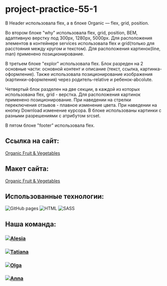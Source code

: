 # project-practice-55-1

В Header использовала flex, а в блоке Organic — flex, grid, position.

Во втором блоке "why" использовала flex, grid, position, BEM, адаптивную верстку под 300px, 1280px, 5000px. Для расположения элементов в контейнере services использовала flex и grid(только для расстояния между кругом и текстом). Для расположения картинок(line, man) применено позиционирование.

В третьем блоке "explor" использовала flex. Блок разреден на 2 основные части: основной контент и описание (текст, ссылка, картинка-оформление). Также использовала позиционирование изображения (картинки-оформления) через родитель-relative и ребенок-abcolute.

Четвертый блок разделен на две секции, в каждой из которых использована flex, grid - верстка. Для расположения картинок применено позиционирование.
При наведении на стрелки переключения отзывов - плавное изменение цвета.
При наведении на кнопку Download изменение курсора.
В блоке использованы картинки с разными разрешениями с атрибутом srcset.

В пятом блоке "footer" использовала flex.

## Ссылка на сайт:

<a alt="Link" href="https://alesia0401.github.io/project-practice-55-1/">Organic Fruit & Vegetables</a>

## Макет сайта:

<a alt="Link" href="https://www.figma.com/file/YasVj3iKyhlHfL5pob9Pbo/organic-food-%2B-(Copy)?t=ziVN0v2mBLHddWVp-0">Organic Fruit & Vegetables</a>

## Использованные технологии:

<div> 
<img alt="GitHub pages" src="https://img.shields.io/badge/github%20pages-121013?style=for-the-badge&logo=github&logoColor=white" /> 
<img alt="HTML" src="https://img.shields.io/badge/html5-%23E34F26.svg?style=for-the-badge&logo=html5&logoColor=white" />
<img alt="SASS" src="https://img.shields.io/badge/SASS-hotpink.svg?style=for-the-badge&logo=SASS&logoColor=white" />
</div>

## Наша команда:

<h3>
  <a href="https://github.com/Alesia0401">
    <img alt="Alesia" src="https://img.shields.io/badge/-Alesia-blue?style=for-the-badge&logo=github&logoColor=white" />
  </a>
</h3>
<h3>
  <a href="https://github.com/Tatiana-Bessoltseva">
    <img alt="Tatiana" src="https://img.shields.io/badge/-Tatiana-red?style=for-the-badge&logo=github&logoColor=white" />
  </a>
</h3>
<h3>
  <a href="https://github.com/o-kova">
    <img alt="Olga" src="https://img.shields.io/badge/-Olga-green?style=for-the-badge&logo=github&logoColor=white" />
  </a>
</h3>
<h3>
  <a href="https://github.com/anna-7nova">
    <img alt="Anna" src="https://img.shields.io/badge/-Anna-yellow?style=for-the-badge&logo=github&logoColor=white" />
  </a>
</h3>
